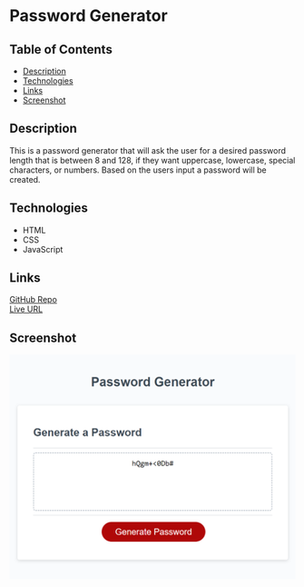 # Password Generator

## Table of Contents
- [Description](#description)
- [Technologies](#technologies)
- [Links](#links)
- [Screenshot](#Screenshot)

## Description 
This is a password generator that will ask the user for a desired password length that is between 8 and 128, if they want uppercase, lowercase, special characters, or numbers. Based on the users input a password will be created.

## Technologies
* HTML
* CSS
* JavaScript

## Links
[GitHub Repo](https://github.com/sampena118/PasswordGenerator)\
[Live URL](https://sampena118.github.io/PasswordGenerator/)

## Screenshot
![screenshot](./assets/screenshot.png)